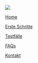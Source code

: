 <div class="footer-bar">

  <div class="footer-top-items">

[<img src="../assets/content/Logo_XS2ASandbox.png" class="logo">](https://dev-dynamicsandbox-developerportalui.cloud.adorsys.de/home)

  <div>

[<span class="footer-item"> Home </span>](https://dev-dynamicsandbox-developerportalui.cloud.adorsys.de/home)

[<span class="footer-item">Erste Schritte</span>](https://dev-dynamicsandbox-developerportalui.cloud.adorsys.de/getting-started)

[<span class="footer-item">Testfälle</span>](https://dev-dynamicsandbox-developerportalui.cloud.adorsys.de/test-cases/redirect)

[<span class="footer-item">FAQs</span>](https://dev-dynamicsandbox-developerportalui.cloud.adorsys.de/page/faq)

[<span class="footer-item">Kontakt</span>](https://dev-dynamicsandbox-developerportalui.cloud.adorsys.de/page)

  </div>
  </div>

  <div class ="social-media">

[<i class="social-media-icon fab fa-facebook-f"></i>](https://www.facebook.com/adorsysGmbH)
[<i class="social-media-icon fab fa-twitter"></i>](https://twitter.com/adorsys)
[<i class="social-media-icon fab fa-xing"></i>](https://www.xing.com/companies/adorsysgmbh%26cokg)
[<i class="social-media-icon fab fa-linkedin-in"></i>](https://www.linkedin.com/company/adorsys)

  </div>

</div>
